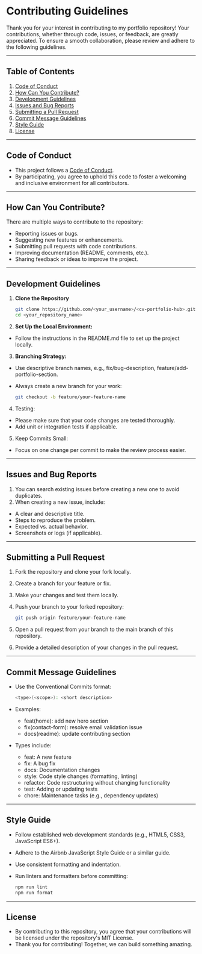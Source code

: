 # Contributing Guidelines

Thank you for your interest in contributing to my portfolio repository! Your contributions, whether through code, issues, or feedback, are greatly appreciated. To ensure a smooth collaboration, please review and adhere to the following guidelines.

---

## Table of Contents
1. [Code of Conduct](#code-of-conduct)
2. [How Can You Contribute?](#how-can-you-contribute)
3. [Development Guidelines](#development-guidelines)
4. [Issues and Bug Reports](#issues-and-bug-reports)
5. [Submitting a Pull Request](#submitting-a-pull-request)
6. [Commit Message Guidelines](#commit-message-guidelines)
7. [Style Guide](#style-guide)
8. [License](#license)

---

## Code of Conduct

- This project follows a [Code of Conduct](CODE_OF_CONDUCT.md).
- By participating, you agree to uphold this code to foster a welcoming and inclusive environment for all contributors.

---

## How Can You Contribute?

There are multiple ways to contribute to the repository:
- Reporting issues or bugs.
- Suggesting new features or enhancements.
- Submitting pull requests with code contributions.
- Improving documentation (README, comments, etc.).
- Sharing feedback or ideas to improve the project.

---

## Development Guidelines

1. **Clone the Repository**

   ```bash
   git clone https://github.com/<your_username>/<cv-portfolio-hub>.git
   cd <your_repository_name>

2. **Set Up the Local Environment:**
  - Follow the instructions in the README.md file to set up the project locally.

3. **Branching Strategy:**
- Use descriptive branch names, e.g., fix/bug-description, feature/add-portfolio-section.
- Always create a new branch for your work:

    ```bash
    git checkout -b feature/your-feature-name

4. Testing:
- Please make sure that your code changes are tested thoroughly.
- Add unit or integration tests if applicable.

5. Keep Commits Small:
- Focus on one change per commit to make the review process easier.

---

## Issues and Bug Reports

1. You can search existing issues before creating a new one to avoid duplicates.
2. When creating a new issue, include:
- A clear and descriptive title.
- Steps to reproduce the problem.
- Expected vs. actual behavior.
- Screenshots or logs (if applicable).

---

## Submitting a Pull Request

1. Fork the repository and clone your fork locally.
2. Create a branch for your feature or fix.
3. Make your changes and test them locally.
4. Push your branch to your forked repository:

    ```bash
    git push origin feature/your-feature-name

5. Open a pull request from your branch to the main branch of this repository.
6. Provide a detailed description of your changes in the pull request.

---

## Commit Message Guidelines

- Use the Conventional Commits format:

    ```bash
    <type>(<scope>): <short description>

- Examples:
  - feat(home): add new hero section
  - fix(contact-form): resolve email validation issue
  - docs(readme): update contributing section

- Types include:
  - feat: A new feature
  - fix: A bug fix
  - docs: Documentation changes
  - style: Code style changes (formatting, linting)
  - refactor: Code restructuring without changing functionality
  - test: Adding or updating tests
  - chore: Maintenance tasks (e.g., dependency updates)

---
 
## Style Guide

- Follow established web development standards (e.g., HTML5, CSS3, JavaScript ES6+).
- Adhere to the Airbnb JavaScript Style Guide or a similar guide.
- Use consistent formatting and indentation.
- Run linters and formatters before committing:

    ```bash
    npm run lint
    npm run format

---

## License

- By contributing to this repository, you agree that your contributions will be licensed under the repository's MIT License.
- Thank you for contributing! Together, we can build something amazing.
